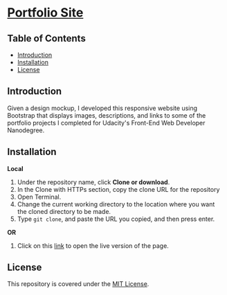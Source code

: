 # [Portfolio Site](https://alfred-kctang.github.io/Portfolio-Site-Project/)

## Table of Contents

* [Introduction](#introduction)
* [Installation](#installation)
* [License](#license)

## Introduction

Given a design mockup, I developed this responsive website using Bootstrap that displays images, descriptions, and links to some of the portfolio projects I completed for Udacity's Front-End Web Developer Nanodegree.

## Installation

**Local**
1. Under the repository name, click **Clone or download**.
2. In the Clone with HTTPs section, copy the clone URL for the repository
3. Open Terminal.
4. Change the current working directory to the location where you want the cloned directory to be made.
5. Type `git clone`, and paste the URL you copied, and then press enter.

**OR**

1. Click on this [link](https://alfred-kctang.github.io/Portfolio-Site-Project/) to open the live version of the page.

## License

This repository is covered under the [MIT License](https://choosealicense.com/licenses/mit/).
